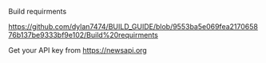 Build requirments

https://github.com/dylan7474/BUILD_GUIDE/blob/9553ba5e069fea217065876b137be9333bf9e102/Build%20requirments

Get your API key from https://newsapi.org
